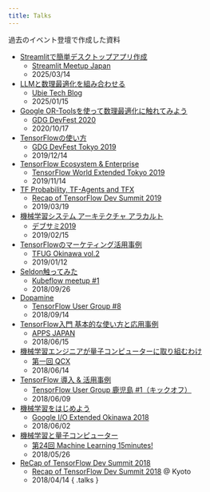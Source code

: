 ```yaml
---
title: Talks
---
```


過去のイベント登壇で作成した資料

- [Streamlitで簡単デスクトップアプリ作成](https://github.com/ohtaman/streamlit-desktop-app)
  - [Streamlit Meetup Japan](https://streamlit.io/community)
  - 2025/03/14
- [LLMと数理最適化を組み合わせる](https://zenn.dev/ohtaman/articles/llm-and-optimization)
  - [Ubie Tech Blog](https://tech.ubie.life/)
  - 2025/01/15
- [Google OR-Toolsを使って数理最適化に触れてみよう](https://docs.google.com/presentation/d/e/2PACX-1vS5M3EE_knNaMVaPxVIih0ltfI3Y7b1Ta4s7OnAfy44tG0ZiWBsL3re7HH3_t8kTFRkKjaYOrGJI7gr/pub?start=false&loop=false&delayms=3000)
  - [GDG DevFest 2020](https://gdg-tokyo.connpass.com/event/190079/)
  - 2020/10/17
- [TensorFlowの使い方](https://docs.google.com/presentation/d/e/2PACX-1vT1LHPLi1j09lKfVkaCNra-x_1zsf50H1mARpiBvurN7caEB-07f2n6k4fWbqGMVA0P-8izVYTUnWv_/pub?start=false&loop=false&delayms=3000)
  - [GDG DevFest Tokyo 2019](https://gdg-tokyo.connpass.com/event/137666/)
  - 2019/12/14
- [TensorFlow Ecosystem & Enterprise](/slides/tfwx_tokyo_2019/20191114.html)
  - [TensorFlow World Extended Tokyo 2019](https://tfug-tokyo.connpass.com/event/152615/)
  - 2019/11/14
- [TF Probability, TF-Agents and TFX](https://docs.google.com/presentation/d/e/2PACX-1vRvw0Mq2-AIfPzcudBjwG1GDJ26P2MiJV-Jzfe-9xsIolBhGy-rNbcNahBV7cpEgEU-DL3wPbd4rmiH/pub?start=false&loop=false&delayms=3000)
  - [Recap of TensorFlow Dev Summit 2019](https://tfug-tokyo.connpass.com/event/122199/)
  - 2019/03/19
- [機械学習システム アーキテクチャ アラカルト](https://www.slideshare.net/BrainPad/ss-131876455)
  - [デブサミ2019](https://event.shoeisha.jp/devsumi/20190214/)
  - 2019/02/15
- [TensorFlowのマーケティング活用事例](https://docs.google.com/presentation/d/e/2PACX-1vStBfkGdgAnJN6y-01e5QxRodOHQE_5CAu2jCkGw1n0S12IPxo_hyJB1VwAxkg_Z3vkA8Kf4VY_ekR1/pub?start=false&loop=false&delayms=3000)
  - [TFUG Okinawa vol.2](https://tfug-okinawa.connpass.com/event/109390/)
  - 2019/01/12
- [Seldon触ってみた](https://docs.google.com/presentation/d/e/2PACX-1vQurY8sa3Tx6kdI0noE_IvhXDX8ukpNAMTL_vA_1lldZTkwygxEYhaMgvLlY5iuNLqW6jDUZ4rMB6jD/pub?start=false&loop=false&delayms=3000)
  - [Kubeflow meetup #1](https://daft.connpass.com/event/100292/)
  - 2018/09/26
- [Dopamine](https://docs.google.com/presentation/d/e/2PACX-1vTqTs68hKJSLLqmvPmjxNRt_xfPpQdegBKsZ4enxHZRhs1URk5tMW8y2_o8-mvlT9nhOZhDgNu0yIGP/pub?start=false&loop=false&delayms=3000)
  - [TensorFlow User Group #8](https://tfug-tokyo.connpass.com/event/97836/)
  - 2018/09/14
- [TensorFlow入門 基本的な使い方と応用事例](https://docs.google.com/presentation/d/e/2PACX-1vRZEQVh0KHDEedwRcnlWsZK0C72yq7dA11WKyYCw6UffBShIMADrhJ0_tKfH_Y9SAMH1enljA_5p2IC/pub?start=false&loop=false&delayms=3000)
  - [APPS JAPAN](https://www.f2ff.jp/apps-japan/2018/)
  - 2018/06/15
- [機械学習エンジニアが量子コンピューターに取り組むわけ](https://docs.google.com/presentation/d/e/2PACX-1vRfRoJhZgFeMNQos18v5yU5i5DWW88kxPoNzaIRf0XvvB_kgJiz04ZuI-k50Z3urOXx2zuUAcUtgKQ_/pub?start=false&loop=false&delayms=3000)
  - [第一回 QCX](https://qri.connpass.com/event/86413/)
  - 2018/06/14
- [TensorFlow 導入 & 活用事例]()
  - [TensorFlow User Group 鹿児島 #1（キックオフ）](https://tfug-kagoshima.connpass.com/event/87992/)
  - 2018/06/09
- [機械学習をはじめよう](https://docs.google.com/presentation/d/e/2PACX-1vQfv2VjMln4MM6SMvqQfYwYZVAEHx0XgeRqKCdk89BwlmjW91gI4TH5lqMUVGFubyKq69QfH8_nnug1/pub?start=false&loop=false&delayms=3000)
  - [Google I/O Extended Okinawa 2018](https://okipug.connpass.com/event/86509/)
  - 2018/06/02
- [機械学習と量子コンピューター](https://docs.google.com/presentation/d/e/2PACX-1vQi0aTmmQEYWAjmE0x9uXPvPqvlk31-2ZUM-qJxbHP_1B_0P__-97vRkO7iTgjF2zN67WKpq5TYqSQs/pub?start=false&loop=false&delayms=3000)
  - [第24回 Machine Learning 15minutes!](https://machine-learning15minutes.connpass.com/event/85393/)
  - 2018/05/26
- [ReCap of TensorFlow Dev Summit 2018](https://docs.google.com/presentation/d/e/2PACX-1vSMGl0DXxtS6wtykuNq-A6P_Ew6NLrY6xiK4YCoFdiMJDzqEMFplkrLaaMT-VIh-ulGE_Oc9wY-ahlm/pub?start=false&loop=false&delayms=3000)
  - [Recap of TensorFlow Dev Summit 2018](https://gdgkyoto.connpass.com/event/83884/) @ Kyoto
  - 2018/04/14
{ .talks }
